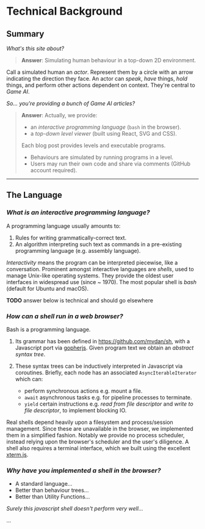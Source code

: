 # Technical Background

## Summary

_What's this site about?_

> __Answer__: Simulating human behaviour in a top-down 2D environment.

Call a simulated human an _actor_. Represent them by a circle with an arrow indicating the direction they face. An actor can _speak_, _have_ things, _hold_ things, and perform other actions dependent on context. They're central to _Game AI_.


_So... you're providing a bunch of Game AI articles?_

> __Answer__: Actually, we provide:
> - an _interactive programming language_ (`bash` in the browser).
> - a _top-down level viewer_ (built using React, SVG and CSS).
>
> Each blog post provides levels and executable programs.
> - Behaviours are simulated by running programs in a level.
> - Users may run their own code and share via comments (GitHub account required).

---

## The Language

### _What is an interactive programming language?_

A programming language usually amounts to:

1. Rules for writing grammatically-correct text.
1. An algorithm interpreting such text as commands in a pre-existing programming language (e.g. assembly language).

_Interactivity_ means the program can be interpreted piecewise, like a conversation. Prominent amongst interactive languages are _shells_, used to manage Unix-like operating systems. They provide the oldest user interfaces in widespread use (since ~ 1970). The most popular shell is _bash_ (default for Ubuntu and macOS).

__TODO__ answer below is technical and should go elsewhere

### _How can a shell run in a web browser?_

Bash is a programming language.

1. Its grammar has been defined in https://github.com/mvdan/sh, with a Javascript port via [gopherjs](https://github.com/gopherjs/gopherjs). Given program text we obtain an _abstract syntax tree_.

1. These syntax trees can be inductively interpreted in Javascript via coroutines. Briefly, each node has an associated `AsyncIterableIterator` which can:

   - perform synchronous actions e.g. mount a file.
   - `await` asynchronous tasks e.g. for pipeline processes to terminate.
   - `yield` certain instructions e.g. _read from file descriptor_ and _write to file descriptor_, to implement blocking IO.

Real shells depend heavily upon a filesystem and process/session management. Since these are unavailable in the browser, we implemented them in a simplified fashion. Notably we provide no process scheduler, instead relying upon the browser's scheduler and the user's diligence. A shell also requires a terminal interface, which we built using the excellent [xterm.js](https://github.com/xtermjs/xterm.js/).

### _Why have you implemented a shell in the browser?_

- A standard language...
- Better than behaviour trees...
- Better than Utility Functions...

_Surely this javascript shell doesn't perform very well..._

...

